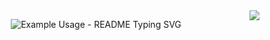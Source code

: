 <img align="right" src="https://visitor-badge.laobi.icu/badge?page_id=ayushkoli772.ayushkoli772" />

<p align="center">
  <img src="https://readme-typing-svg.demolab.com/?lines=Hello+Aliens!+🤖;I+am+Ayush!+🚀&font=Fira%20Code&center=true&width=380&height=50&duration=4000&pause=1000" alt="Example Usage - README Typing SVG">
</p>
